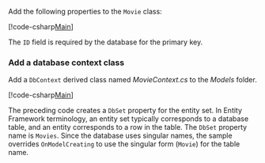 Add the following properties to the `Movie` class:

[!code-csharp[Main](../../tutorials/razor-pages/razor-pages-start/sample/RazorPagesMovie/Models/MovieNoEF.cs?name=snippet_MovieNoEF)]

The `ID` field is required by the database for the primary key.

<a name="dc"></a>
### Add a database context class

Add a `DbContext` derived class named *MovieContext.cs* to the *Models* folder.

[!code-csharp[Main](../../tutorials/razor-pages/razor-pages-start/sample/RazorPagesMovie/Models/MovieContext.cs?range=1-12,14-17,19-21)]

The preceding code creates a `DbSet` property for the entity set. In Entity Framework terminology, an entity set typically corresponds to a database table, and an entity corresponds to a row in the table. The `DbSet` property name is `Movies`. Since the database uses singular names, the sample overrides `OnModelCreating` to use the singular form (`Movie`) for the table name.

